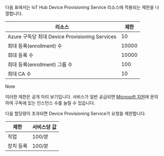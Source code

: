 다음 표에서는 IoT Hub Device Provisioning Service 리소스에 적용되는 제한을 나열합니다.

| 리소스 | 제한 |
| --- | --- |
| Azure 구독당 최대 Device Provisioning Services | 10 |
| 최대 등록(enrollment) 수 | 10000 |
| 최대 등록 수 | 10000 |
| 최대 등록(enrollment) 그룹 수 | 100 |
| 최대 CA 수 | 10 |

> [!NOTE]
> 이러한 제한은 공개 미리 보기입니다. 서비스가 일반 공급되면 [Microsoft 지원](https://azure.microsoft.com/support/options/)에 문의하여 구독에 있는 인스턴스 수를 늘릴 수 있습니다.

다음 할당량이 초과되면 Device Provisioning Service가 요청을 제한합니다.

| 제한 | 서비스당 값 |
| --- | --- |
| 작업 | 100/분 |
| 장치 등록 | 100/분 |
